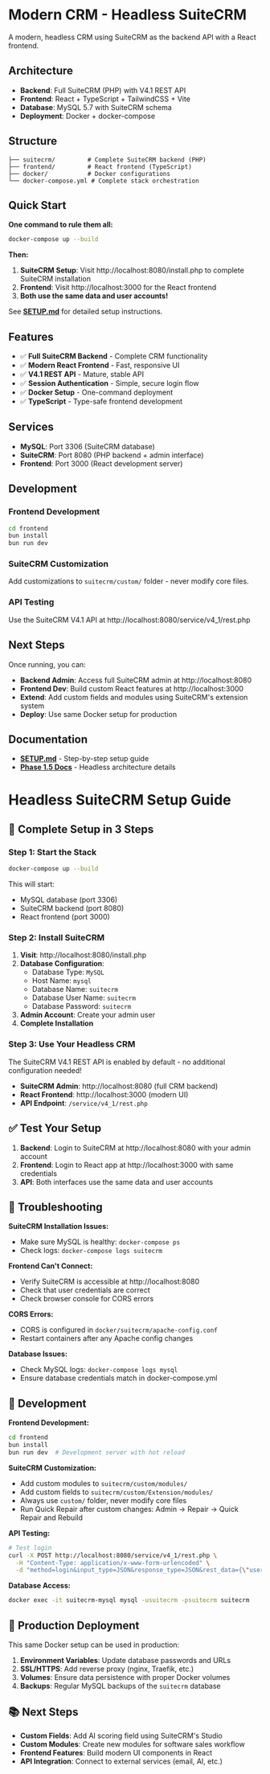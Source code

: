 # Modern CRM - Headless SuiteCRM

A modern, headless CRM using SuiteCRM as the backend API with a React frontend.

## Architecture

- **Backend**: Full SuiteCRM (PHP) with V4.1 REST API
- **Frontend**: React + TypeScript + TailwindCSS + Vite  
- **Database**: MySQL 5.7 with SuiteCRM schema
- **Deployment**: Docker + docker-compose

## Structure

```
├── suitecrm/         # Complete SuiteCRM backend (PHP)
├── frontend/         # React frontend (TypeScript)
├── docker/           # Docker configurations
└── docker-compose.yml # Complete stack orchestration
```

## Quick Start

**One command to rule them all:**

```bash
docker-compose up --build
```

**Then:**
1. **SuiteCRM Setup**: Visit http://localhost:8080/install.php to complete SuiteCRM installation
2. **Frontend**: Visit http://localhost:3000 for the React frontend
3. **Both use the same data and user accounts!**

See **[SETUP.md](./SETUP.md)** for detailed setup instructions.

## Features

- ✅ **Full SuiteCRM Backend** - Complete CRM functionality
- ✅ **Modern React Frontend** - Fast, responsive UI
- ✅ **V4.1 REST API** - Mature, stable API
- ✅ **Session Authentication** - Simple, secure login flow
- ✅ **Docker Setup** - One-command deployment
- ✅ **TypeScript** - Type-safe frontend development

## Services

- **MySQL**: Port 3306 (SuiteCRM database)
- **SuiteCRM**: Port 8080 (PHP backend + admin interface) 
- **Frontend**: Port 3000 (React development server)

## Development

### Frontend Development
```bash
cd frontend
bun install
bun run dev
```

### SuiteCRM Customization
Add customizations to `suitecrm/custom/` folder - never modify core files.

### API Testing
Use the SuiteCRM V4.1 API at http://localhost:8080/service/v4_1/rest.php

## Next Steps

Once running, you can:
- **Backend Admin**: Access full SuiteCRM admin at http://localhost:8080
- **Frontend Dev**: Build custom React features at http://localhost:3000
- **Extend**: Add custom fields and modules using SuiteCRM's extension system
- **Deploy**: Use same Docker setup for production

## Documentation

- **[SETUP.md](./SETUP.md)** - Step-by-step setup guide
- **[Phase 1.5 Docs](.docs/phase-1.5.md)** - Headless architecture details



# Headless SuiteCRM Setup Guide

## 🎯 Complete Setup in 3 Steps

### Step 1: Start the Stack
```bash
docker-compose up --build
```

This will start:
- MySQL database (port 3306)
- SuiteCRM backend (port 8080) 
- React frontend (port 3000)

### Step 2: Install SuiteCRM

1. **Visit**: http://localhost:8080/install.php
2. **Database Configuration**:
   - Database Type: `MySQL`
   - Host Name: `mysql`
   - Database Name: `suitecrm`
   - Database User Name: `suitecrm`
   - Database Password: `suitecrm`
3. **Admin Account**: Create your admin user
4. **Complete Installation**

### Step 3: Use Your Headless CRM

The SuiteCRM V4.1 REST API is enabled by default - no additional configuration needed!

- **SuiteCRM Admin**: http://localhost:8080 (full CRM backend)
- **React Frontend**: http://localhost:3000 (modern UI)
- **API Endpoint**: `/service/v4_1/rest.php`

## ✅ Test Your Setup

1. **Backend**: Login to SuiteCRM at http://localhost:8080 with your admin account
2. **Frontend**: Login to React app at http://localhost:3000 with same credentials
3. **API**: Both interfaces use the same data and user accounts

## 🚨 Troubleshooting

**SuiteCRM Installation Issues:**
- Make sure MySQL is healthy: `docker-compose ps`
- Check logs: `docker-compose logs suitecrm`

**Frontend Can't Connect:**
- Verify SuiteCRM is accessible at http://localhost:8080
- Check that user credentials are correct
- Check browser console for CORS errors

**CORS Errors:**
- CORS is configured in `docker/suitecrm/apache-config.conf`
- Restart containers after any Apache config changes

**Database Issues:**
- Check MySQL logs: `docker-compose logs mysql`
- Ensure database credentials match in docker-compose.yml

## 🔧 Development

**Frontend Development:**
```bash
cd frontend
bun install
bun run dev  # Development server with hot reload
```

**SuiteCRM Customization:**
- Add custom modules to `suitecrm/custom/modules/`
- Add custom fields to `suitecrm/custom/Extension/modules/`
- Always use `custom/` folder, never modify core files
- Run Quick Repair after custom changes: Admin → Repair → Quick Repair and Rebuild

**API Testing:**
```bash
# Test login
curl -X POST http://localhost:8080/service/v4_1/rest.php \
  -H "Content-Type: application/x-www-form-urlencoded" \
  -d "method=login&input_type=JSON&response_type=JSON&rest_data={\"user_auth\":{\"user_name\":\"admin\",\"password\":\"your_password\"}}"
```

**Database Access:**
```bash
docker exec -it suitecrm-mysql mysql -usuitecrm -psuitecrm suitecrm
```

## 🚀 Production Deployment

This same Docker setup can be used in production:

1. **Environment Variables**: Update database passwords and URLs
2. **SSL/HTTPS**: Add reverse proxy (nginx, Traefik, etc.)
3. **Volumes**: Ensure data persistence with proper Docker volumes
4. **Backups**: Regular MySQL backups of the `suitecrm` database

## 📚 Next Steps

- **Custom Fields**: Add AI scoring field using SuiteCRM's Studio
- **Custom Modules**: Create new modules for software sales workflow
- **Frontend Features**: Build modern UI components in React
- **API Integration**: Connect to external services (email, AI, etc.)